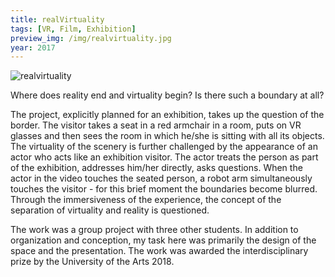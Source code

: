```yaml
---
title: realVirtuality
tags: [VR, Film, Exhibition]
preview_img: /img/realvirtuality.jpg
year: 2017
---
```


![realvirtuality](/img/realvirtuality.jpg)

Where does reality end and virtuality begin? Is there such a boundary at all?

The project, explicitly planned for an exhibition, takes up the question of the border. The visitor takes a seat in a red armchair in a room, puts on VR glasses and then sees the room in which he/she is sitting with all its objects. The virtuality of the scenery is further challenged by the appearance of an actor who acts like an exhibition visitor. The actor treats the person as part of the exhibition, addresses him/her directly, asks questions. When the actor in the video touches the seated person, a robot arm simultaneously touches the visitor - for this brief moment the boundaries become blurred. Through the immersiveness of the experience, the concept of the separation of virtuality and reality is questioned.

The work was a group project with three other students. In addition to organization and conception, my task here was primarily the design of the space and the presentation. The work was awarded the interdisciplinary prize by the University of the Arts 2018.
